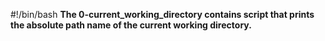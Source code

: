 #!/bin/bash
**The 0-current_working_directory contains script that prints the absolute path name of the current working directory.**

